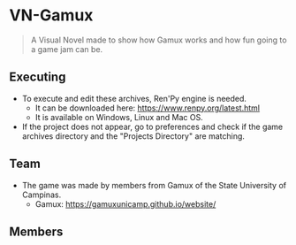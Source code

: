 # VN-Gamux
> A Visual Novel made to show how Gamux works and how fun going to a game jam can be.

## Executing
- To execute and edit these archives, Ren'Py engine is needed.
  - It can be downloaded here: https://www.renpy.org/latest.html
  - It is available on Windows, Linux and Mac OS.
- If the project does not appear, go to preferences and check if the game archives directory and the "Projects Directory" are matching.

## Team
- The game was made by members from Gamux of the State University of Campinas.
  - Gamux: https://gamuxunicamp.github.io/website/
  
## Members



